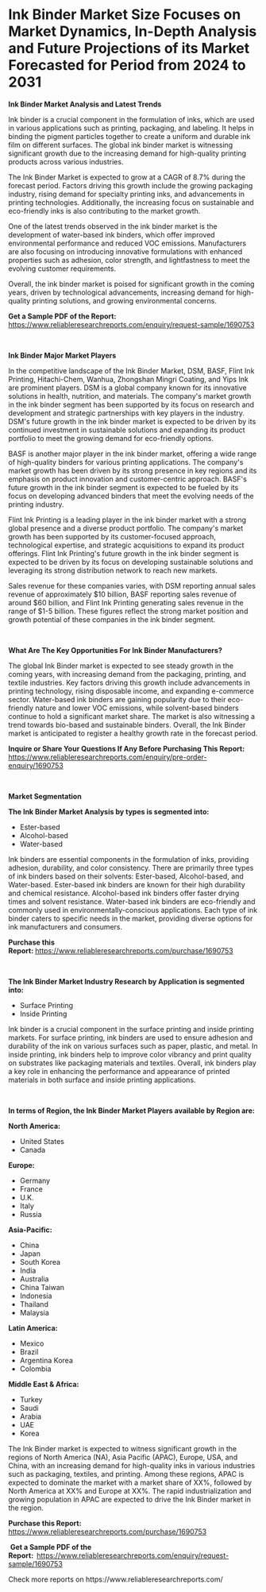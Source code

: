 <p><h1>Ink Binder Market Size Focuses on Market Dynamics, In-Depth Analysis and Future Projections of its Market Forecasted for Period from 2024 to 2031</h1></p><p><strong>Ink Binder Market Analysis and Latest Trends</strong></p>
<p><p>Ink binder is a crucial component in the formulation of inks, which are used in various applications such as printing, packaging, and labeling. It helps in binding the pigment particles together to create a uniform and durable ink film on different surfaces. The global ink binder market is witnessing significant growth due to the increasing demand for high-quality printing products across various industries.</p><p>The Ink Binder Market is expected to grow at a CAGR of 8.7% during the forecast period. Factors driving this growth include the growing packaging industry, rising demand for specialty printing inks, and advancements in printing technologies. Additionally, the increasing focus on sustainable and eco-friendly inks is also contributing to the market growth.</p><p>One of the latest trends observed in the ink binder market is the development of water-based ink binders, which offer improved environmental performance and reduced VOC emissions. Manufacturers are also focusing on introducing innovative formulations with enhanced properties such as adhesion, color strength, and lightfastness to meet the evolving customer requirements.</p><p>Overall, the ink binder market is poised for significant growth in the coming years, driven by technological advancements, increasing demand for high-quality printing solutions, and growing environmental concerns.</p></p>
<p><strong>Get a Sample PDF of the Report:&nbsp;</strong> <a href="https://www.reliableresearchreports.com/enquiry/request-sample/1690753">https://www.reliableresearchreports.com/enquiry/request-sample/1690753</a></p>
<p>&nbsp;</p>
<p><strong>Ink Binder Major Market Players</strong></p>
<p><p>In the competitive landscape of the Ink Binder Market, DSM, BASF, Flint Ink Printing, Hitachi-Chem, Wanhua, Zhongshan Mingri Coating, and Yips Ink are prominent players. DSM is a global company known for its innovative solutions in health, nutrition, and materials. The company's market growth in the ink binder segment has been supported by its focus on research and development and strategic partnerships with key players in the industry. DSM's future growth in the ink binder market is expected to be driven by its continued investment in sustainable solutions and expanding its product portfolio to meet the growing demand for eco-friendly options.</p><p>BASF is another major player in the ink binder market, offering a wide range of high-quality binders for various printing applications. The company's market growth has been driven by its strong presence in key regions and its emphasis on product innovation and customer-centric approach. BASF's future growth in the ink binder segment is expected to be fueled by its focus on developing advanced binders that meet the evolving needs of the printing industry.</p><p>Flint Ink Printing is a leading player in the ink binder market with a strong global presence and a diverse product portfolio. The company's market growth has been supported by its customer-focused approach, technological expertise, and strategic acquisitions to expand its product offerings. Flint Ink Printing's future growth in the ink binder segment is expected to be driven by its focus on developing sustainable solutions and leveraging its strong distribution network to reach new markets.</p><p>Sales revenue for these companies varies, with DSM reporting annual sales revenue of approximately $10 billion, BASF reporting sales revenue of around $60 billion, and Flint Ink Printing generating sales revenue in the range of $1-5 billion. These figures reflect the strong market position and growth potential of these companies in the ink binder segment.</p></p>
<p>&nbsp;</p>
<p><strong>What Are The Key Opportunities For Ink Binder Manufacturers?</strong></p>
<p><p>The global Ink Binder market is expected to see steady growth in the coming years, with increasing demand from the packaging, printing, and textile industries. Key factors driving this growth include advancements in printing technology, rising disposable income, and expanding e-commerce sector. Water-based ink binders are gaining popularity due to their eco-friendly nature and lower VOC emissions, while solvent-based binders continue to hold a significant market share. The market is also witnessing a trend towards bio-based and sustainable binders. Overall, the Ink Binder market is anticipated to register a healthy growth rate in the forecast period.</p></p>
<p><strong>Inquire or Share Your Questions If Any Before Purchasing This Report:</strong> <a href="https://www.reliableresearchreports.com/enquiry/pre-order-enquiry/1690753">https://www.reliableresearchreports.com/enquiry/pre-order-enquiry/1690753</a></p>
<p>&nbsp;</p>
<p><strong>Market Segmentation</strong></p>
<p><strong>The Ink Binder Market Analysis by types is segmented into:</strong></p>
<p><ul><li>Ester-based</li><li>Alcohol-based</li><li>Water-based</li></ul></p>
<p><p>Ink binders are essential components in the formulation of inks, providing adhesion, durability, and color consistency. There are primarily three types of ink binders based on their solvents: Ester-based, Alcohol-based, and Water-based. Ester-based ink binders are known for their high durability and chemical resistance. Alcohol-based ink binders offer faster drying times and solvent resistance. Water-based ink binders are eco-friendly and commonly used in environmentally-conscious applications. Each type of ink binder caters to specific needs in the market, providing diverse options for ink manufacturers and consumers.</p></p>
<p><strong>Purchase this Report:&nbsp;</strong><a href="https://www.reliableresearchreports.com/purchase/1690753">https://www.reliableresearchreports.com/purchase/1690753</a></p>
<p>&nbsp;</p>
<p><strong>The Ink Binder Market Industry Research by Application is segmented into:</strong></p>
<p><ul><li>Surface Printing</li><li>Inside Printing</li></ul></p>
<p><p>Ink binder is a crucial component in the surface printing and inside printing markets. For surface printing, ink binders are used to ensure adhesion and durability of the ink on various surfaces such as paper, plastic, and metal. In inside printing, ink binders help to improve color vibrancy and print quality on substrates like packaging materials and textiles. Overall, ink binders play a key role in enhancing the performance and appearance of printed materials in both surface and inside printing applications.</p></p>
<p>&nbsp;</p>
<p><strong>In terms of Region, the Ink Binder Market Players available by Region are:</strong></p>
<p>
    <p> <strong> North America: </strong>
        <ul>
            <li>United States</li>
            <li>Canada</li>
        </ul>
        </p> 
    <p> <strong> Europe: </strong>
        <ul>
            <li>Germany</li>
            <li>France</li>
            <li>U.K.</li>
            <li>Italy</li>
            <li>Russia</li>
        </ul>
        </p> 
    <p> <strong> Asia-Pacific: </strong>
        <ul>
            <li>China</li>
            <li>Japan</li>
            <li>South Korea</li>
            <li>India</li>
            <li>Australia</li>
            <li>China Taiwan</li>
            <li>Indonesia</li>
            <li>Thailand</li>
            <li>Malaysia</li>
        </ul>
        </p> 
    <p> <strong> Latin America: </strong>
        <ul>
            <li>Mexico</li>
            <li>Brazil</li>
            <li>Argentina Korea</li>
            <li>Colombia</li>
        </ul>
        </p> 
    <p> <strong> Middle East & Africa: </strong>
        <ul>
            <li>Turkey</li>
            <li>Saudi</li>
            <li>Arabia</li>
            <li>UAE</li>
            <li>Korea</li>
        </ul>
    </p>
    </p>
<p><p>The Ink Binder market is expected to witness significant growth in the regions of North America (NA), Asia Pacific (APAC), Europe, USA, and China, with an increasing demand for high-quality inks in various industries such as packaging, textiles, and printing. Among these regions, APAC is expected to dominate the market with a market share of XX%, followed by North America at XX% and Europe at XX%. The rapid industrialization and growing population in APAC are expected to drive the Ink Binder market in the region.</p></p>
<p><strong>Purchase this Report: </strong><a href="https://www.reliableresearchreports.com/purchase/1690753">https://www.reliableresearchreports.com/purchase/1690753</a></p>
<p>&nbsp;<strong>Get a Sample PDF of the Report:&nbsp;&nbsp;</strong><a href="https://www.reliableresearchreports.com/enquiry/request-sample/1690753">https://www.reliableresearchreports.com/enquiry/request-sample/1690753</a></p>
<p><strong></strong></p>
<p>Check more reports on https://www.reliableresearchreports.com/</p>